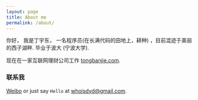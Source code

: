 ```yaml
---
layout: page
title: About me
permalink: /about/
---
```


你好， 我是丁宇东， 一名程序员(在长满代码的田地上，耕种) ，目前混迹于美丽的西子湖畔. 
毕业于波大 (宁波大学). 

现在在一家互联网理财公司工作 [tongbanjie.com][tbj].

### 联系我

 [Weibo][weibo] or just say `Hello` at 
[whoisdyd@gmail.com](whoisdyd@gmail.com).


[tbj]: http://www.tongbanjie.com
[weibo]: http://weibo.com/dongyuding
